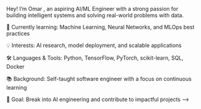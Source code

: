 Hey! I’m Omar , an aspiring AI/ML Engineer with a strong passion for building intelligent systems and solving real-world problems with data.

🌱 Currently learning: Machine Learning, Neural Networks, and MLOps best practices

💡 Interests: AI research, model deployment, and scalable applications

🛠️ Languages & Tools: Python, TensorFlow, PyTorch, scikit-learn, SQL, Docker

📚 Background: Self-taught software engineer with a focus on continuous learning

🎯 Goal: Break into AI engineering and contribute to impactful projects
-->
